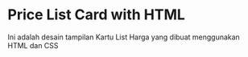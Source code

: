 # Price List Card with HTML

Ini adalah desain tampilan Kartu List Harga yang dibuat menggunakan HTML dan CSS